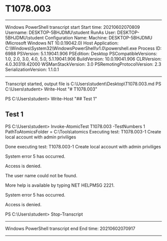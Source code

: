 # T1078.003
**********************
Windows PowerShell transcript start
Start time: 20210602070809
Username: DESKTOP-5BHJDMU\student
RunAs User: DESKTOP-5BHJDMU\student
Configuration Name: 
Machine: DESKTOP-5BHJDMU (Microsoft Windows NT 10.0.19042.0)
Host Application: C:\Windows\System32\WindowsPowerShell\v1.0\powershell.exe
Process ID: 6988
PSVersion: 5.1.19041.906
PSEdition: Desktop
PSCompatibleVersions: 1.0, 2.0, 3.0, 4.0, 5.0, 5.1.19041.906
BuildVersion: 10.0.19041.906
CLRVersion: 4.0.30319.42000
WSManStackVersion: 3.0
PSRemotingProtocolVersion: 2.3
SerializationVersion: 1.1.0.1
**********************
Transcript started, output file is C:\Users\student\Desktop\T1078.003.md
PS C:\Users\student> Write-Host "# T1078.003"

PS C:\Users\student> Write-Host "## Test 1"

## Test 1
PS C:\Users\student> Invoke-AtomicTest T1078.003 -TestNumbers 1
PathToAtomicsFolder = C:\Tools\atomics
Executing test:
T1078.003-1 Create local account with admin priviliges

Done executing test:
T1078.003-1 Create local account with admin priviliges

System error 5 has occurred.

Access is denied.

The user name could not be found.

More help is available by typing NET HELPMSG 2221.

System error 5 has occurred.

Access is denied.

PS C:\Users\student> Stop-Transcript
**********************
Windows PowerShell transcript end
End time: 20210602070917
**********************
